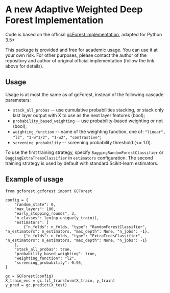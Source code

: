 # A new Adaptive Weighted Deep Forest Implementation

Code is based on the official [gcForest implementation](https://github.com/kingfengji/gcForest), adapted for Python 3.5+

This package is provided and free for academic usage. You can use it at your own risk. For other purposes, please contact the author of the repository and author of original official implementation (follow the link above for details).

## Usage

Usage is at most the same as of gcForest, instead of the following cascade parameters:
* `stack_all_probas` -- use cumulative probabilities stacking, or stack only last layer output with X to use as the next layer features (bool);
* `probability_based_weighting` -- use probability-based weighting or not (bool);
* `weighting_function` -- name of the weighting function, one of: `"linear", "l2", "1-w^1/2", "1-w2", "contrastive"`;
* `screening_probability` -- screening probability threshold (<= 1.0).

To use the first training strategy, specify `BaggingRandomForestClassifier` or `BaggingExtraTreesClassifier` in `estimators` configuration.
The second training strategy is used by default with standard Scikit-learn estimators.

## Example of usage

```
from gcforest.gcforest import GCForest

config = {
	"random_state": 0,
	"max_layers": 100,
	"early_stopping_rounds", 3,
	"n_classes": len(np.unique(y_train)),
	"estimators": [
		{"n_folds": n_folds, "type": "RandomForestClassifier", "n_estimators": n_estimators, "max_depth": None, "n_jobs": -1},
		{"n_folds": n_folds, "type": "ExtraTreesClassifier", "n_estimators": n_estimators, "max_depth": None, "n_jobs": -1}
	],
	"stack_all_probas": true,
	"probability_based_weighting": true,
	"weighting_function": "l2",
	"screening_probability": 0.95,
}

gc = GCForest(config)
X_train_enc = gc.fit_transform(X_train, y_train)
y_pred = gc.predict(X_test)
```
